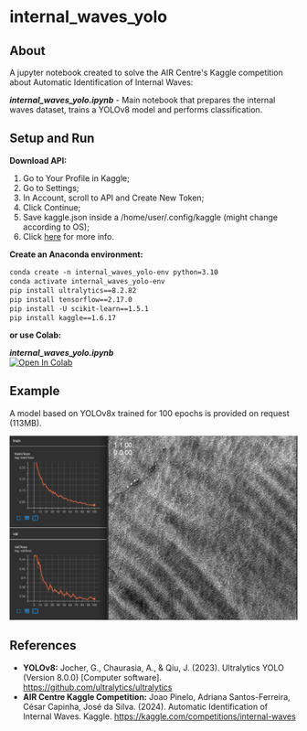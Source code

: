 # internal_waves_yolo

## About

A jupyter notebook created to solve the AIR Centre's Kaggle competition about Automatic Identification of Internal Waves:

***internal_waves_yolo.ipynb*** - Main notebook that prepares the internal waves dataset, trains a YOLOv8 model and performs classification. 


## Setup and Run

**Download API:**

1. Go to Your Profile in Kaggle;
2. Go to Settings;
3. In Account, scroll to API and Create New Token;
4. Click Continue;
5. Save kaggle.json inside a /home/user/.config/kaggle (might change according to OS);
6. Click [here](https://www.kaggle.com/discussions/general/156610) for more info.

**Create an Anaconda environment:**

```
conda create -n internal_waves_yolo-env python=3.10
conda activate internal_waves_yolo-env
pip install ultralytics==8.2.82
pip install tensorflow==2.17.0
pip install -U scikit-learn==1.5.1
pip install kaggle==1.6.17
```
**or use Colab:**

<!-- https://openincolab.com -->

***internal_waves_yolo.ipynb***<br>
<a target="_blank" href="https://github.com/EmanuelCastanho/internal_waves_yolo/blob/main/internal_waves_yolo.ipynb">
  <img src="https://colab.research.google.com/assets/colab-badge.svg" alt="Open In Colab"/>
</a>


## Example

A model based on YOLOv8x trained for 100 epochs is provided on request (113MB).

![](figs/results-example.png)


## References

- **YOLOv8:** Jocher, G., Chaurasia, A., & Qiu, J. (2023). Ultralytics YOLO (Version 8.0.0) [Computer software]. https://github.com/ultralytics/ultralytics
- **AIR Centre Kaggle Competition:** Joao Pinelo, Adriana Santos-Ferreira, César Capinha, José da Silva. (2024). Automatic Identification of Internal Waves. Kaggle. https://kaggle.com/competitions/internal-waves
